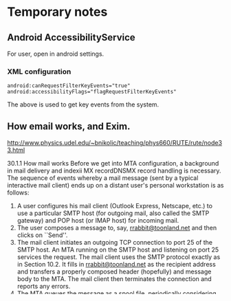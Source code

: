 Temporary notes
================

## Android AccessibilityService
For user, open in android settings.

### XML configuration
```
android:canRequestFilterKeyEvents="true"
android:accessibilityFlags="flagRequestFilterKeyEvents"
```
The above is used to get key events from the system.

## How email works, and Exim.
http://www.physics.udel.edu/~bnikolic/teaching/phys660/RUTE/rute/node33.html

30.1.1 How mail works
Before we get into MTA configuration, a background in mail delivery and indexii MX recordDNSMX record handling is necessary. The sequence of events whereby a mail message (sent by a typical interactive mail client) ends up on a distant user's personal workstation is as follows:

1. A user configures his mail client (Outlook Express, Netscape, etc.) to use a particular SMTP host (for outgoing mail, also called the SMTP gateway) and POP host (or IMAP host) for incoming mail.
2. The user composes a message to, say, rrabbit@toonland.net and then clicks on ``Send''.
3. The mail client initiates an outgoing TCP connection to port 25 of the SMTP host. An MTA running on the SMTP host and listening on port 25 services the request. The mail client uses the SMTP protocol exactly as in Section 10.2. It fills in rrabbit@toonland.net as the recipient address and transfers a properly composed header (hopefully) and message body to the MTA. The mail client then terminates the connection and reports any errors.
4. The MTA queues the message as a spool file, periodically considering whether to process the message further according to a retry schedule.
5. Should the retry schedule permit, the MTA considers the recipient address rrabbit@toonland.net. It strips out the domain part of the email address--that is, everything after the @. It then performs a DNS MX query (or MX lookupindexii MX recordDNS) for the domain toonland.net. DNS resolution for toonland.net follows the procedure listed in Section 27.2.2. In short, this means (approximately) that it looks for the name server that is authoritative for the domain toonland.net. It queries that name server for the MX record of the domain toonland.net. The name server returns a host name, say, mail.toonland.net with corresponding IP address, say, 197.21.135.82. [Section 27.7.1 shows you how you can manually lookup the MX record. Chapter 40 shows you how to set up your name server to return such an MX record.]
6. The MTA makes an SMTP connection to port 25 of 197.21.135.82. Another MTA running on mail.toonland.net services the request. A recipient address, message header, and message body are transferred using the SMTP protocol. The MTA then terminates the connection.
7. The MTA running on mail.toonland.net considers the recipient address rrabbit@toonland.net. It recognizes toonland.net as a domain for which it hosts mail (that is, a local domain). It recognizes rrabbit as a user name within its own /etc/passwd file.
8. The MTA running on mail.toonland.net appends the message to the user's personal mailbox file, say, /var/spool/mail/rrabbit or /home/rrabbit/Maildir/. The delivery is now complete. How the email gets from the mailbox on mail.toonland.net to Mr Rabbit's personal workstation is not the responsibility of the MTA and does not happen through SMTP.
9. Mr Rabbit would have configured his mail client (running on his personal workstation) to use a POP/IMAP host mail.toonland.net for incoming mail. mail.toonland.net runs a POP or IMAP service on port 110 or 143, respectively.
10. Mr Rabbit's mail client makes a TCP connection to port 110 (or 143) and communicates using the POP or IMAP protocol. The POP or IMAP service is responsible for feeding the message to the mail client and deleting it from the mailbox file.
11. Mr Rabbit's mail client stores the message on his workstation using its own methods and displays the message as a ``new'' message.

## Use netstat inside tianon/exim4
```
docker exec -ti f5d26ac7c207 apt update  
docker exec -ti f5d26ac7c207 apt install net-tools
docker exec -ti f5d26ac7c207 apt update
```

```docker exec -ti f5d26ac7c207 bash``` connects to the container.

## Smarthost
e.g. "Setup Exim to Send Email Using Gmail in Debian"
Overmore, a Smarthost will remove any annoying ISP sending limits, allow you to send using port 25 (blocked by most ISPs) and provide support along the way. If you are sending a high volume of emails on a regular basis, it is absolutely necessary to use a Smarthost so that they are delivered smartly and avoid blacklists along the way.

## Gmail 2FA is required for using Exim
https://arnaudr.io/2017/07/04/using-gmail-to-send-system-mails-on-debian/
GMail setup

Enabling the 2-Step Verification will unlock the feature we want: App Passwords. Visit https://myaccount.google.com/apppasswords, and go generate a password for your application. You should use it only for one application, and never use it anywhere else. The idea is that for each application that will send emails through your GMail account, you create a password. Simple, right?

There are real benefits with app passwords:

you won't have to write down your real password in a configuration file.
gmail won't block your emails for security reasons (happens if you send emails from different servers in different locations, for example).
you can change your GMail password without impacting applications.
you can revoke an app password anytime without impacting anything else.
OK, once you've done the GMail setup, keep going.

### Therefore, it is required to generate the app password in google account settings.
docker run -d -e GMAIL_USER=michaelfong2017@gmail.com -e GMAIL_PASSWORD=nluqxijxpfkuxkrz --name exim4 -v exim4:/var/lib/exim4/data tianon/exim4

Note that GMAIL_PASSWORD is the app password instead of the account password.

## Docker run command example
Create and start a docker container.
```
docker run -d -it -p 5432:5432 --name some-postgres -e POSTGRES_PASSWORD=P@ssw0rd -v pgdata:/var/lib/postgresql/data postgres
```
The default user is "postgres" and we set the user password to be "P@ssw0rd" here.
The docker container name is set to be "some-postgres". We can start/stop the container by docker start some-postgres or docker stop some-postgres.
The postgres server has been started locally at 0.0.0.0:5432 or 192.168.XXX.XXX:5432.

-it is redundant. See https://docs.docker.com/engine/reference/commandline/run/#assign-name-and-allocate-pseudo-tty---name--it.

